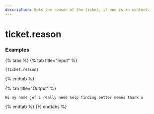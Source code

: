```yaml
---
description: Gets the reason of the ticket, if one is in context.
---
```


# ticket.reason

### Examples

{% tabs %}
{% tab title="Input" %}
```text
{ticket.reason}
```
{% endtab %}

{% tab title="Output" %}
```text
Hi my name jef i really need help finding better memes thank u
```
{% endtab %}
{% endtabs %}